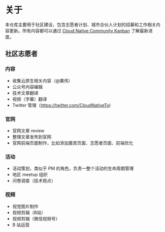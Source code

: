 # 关于

本仓库主要用于社区建设，包含志愿者计划、城市合伙人计划的招募和工作相关内容更新。所有内容都可以通过 [Cloud Native Community Kanban](https://github.com/orgs/cloudnativeto/projects/1) 了解最新进度。

## 社区志愿者

### 内容

- 收集云原生相关内容（@粟伟）
- 公众号内容编辑
- 技术文章翻译
- 视频（字幕）翻译
- Twitter 管理（https://twitter.com/CloudNativeTo)

### 官网

- 官网文章 review 
- 整理文章发布到官网
- 官网前端页面制作，比如添加嘉宾页面、志愿者页面、前端优化

### 活动

- 活动策划，类似于 PM 的角色，负责一整个活动的生命周期管理
- 地区 meetup 组织
- 问卷调查（技术观点）

### 视频

- 视觉图片制作
- 视频剪辑（B站）
- 视频剪辑（微信视频号）
- B 站运营
